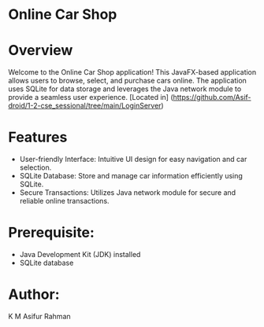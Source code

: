 # Online Car Shop
# Overview
Welcome to the Online Car Shop application! This JavaFX-based application allows users to browse, select, and purchase cars online. The application uses SQLite for data storage and leverages the Java network module to provide a seamless user experience.
[Located in] (https://github.com/Asif-droid/1-2-cse_sessional/tree/main/LoginServer)
# Features
* User-friendly Interface: Intuitive UI design for easy navigation and car selection.
* SQLite Database: Store and manage car information efficiently using SQLite.
* Secure Transactions: Utilizes Java network module for secure and reliable online transactions.
# Prerequisite:
* Java Development Kit (JDK) installed
* SQLite database
# Author:
K M Asifur Rahman

